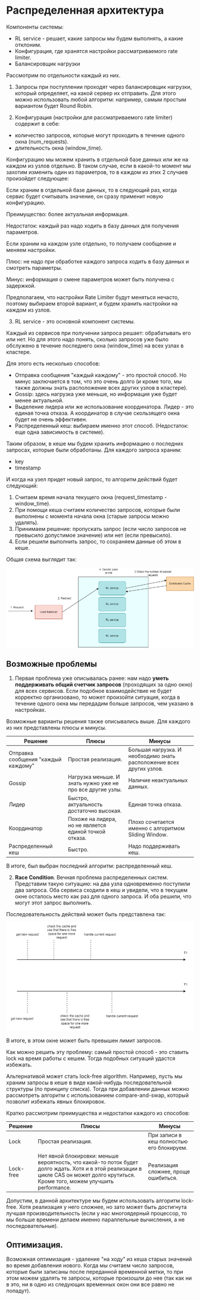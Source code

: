 # Распределенная архитектура

Компоненты системы:
* RL service - решает, какие запросы мы будем выполнять, а какие отклоним.
* Конфигурация, где хранятся настройки рассматриваемого rate limiter.
* Балансировщик нагрузки

Рассмотрим по отдельности каждый из них.

1. Запросы при поступлении проходят через балансировщик нагрузки, который определяет, на какой сервер их отправить.
Для этого можно использовать любой алгоритм: например, самым простым вариантом будет Round Robin.

2. Конфигурация (настройки для рассматриваемого rate limiter) содержит в себе:
* количество запросов, которые могут проходить в течение одного окна (num_requests).
* длительность окна (window_time).

Конфигурацию мы можем хранить в отдельной базе данных или же на каждом из узлов отдельно. В таком случае, если в какой-то
момент мы захотим изменить один из параметров, то в каждом из этих 2 случаев произойдет следующее:

Если храним в отдельной базе данных, то в следующий раз, когда сервис будет считывать значение, он сразу применит новую
конфигурацию.

Преимущество: более актуальная информация.

Недостаток: каждый раз надо ходить в базу данных для получения параметров.

Если храним на каждом узле отдельно, то получаем сообщение и меняем настройки.

Плюс: не надо при обработке каждого запроса ходить в базу данных и смотреть параметры.

Минус: информация о смене параметров может быть получена с задержкой.

Предполагаем, что настройки Rate Limiter будут меняться нечасто, поэтому выбираем второй вариант, и будем хранить
настройки на каждом из узлов.

3. RL service - это основной компонент системы.

Каждый из сервисов при получении запроса решает: обрабатывать его или нет. Но для этого надо понять, сколько запросов
уже было обслужено в течение последнего окна (window_time) на всех узлах в кластере.

Для этого есть несколько способов:
* Отправка сообщения "каждый каждому" - это простой способ. Но минус заключается в том, что это очень долго (и кроме
того, мы также должны знать расположение всех других узлов в кластере).
* Gossip: здесь нагрузка уже меньше, но информация уже будет менее актуальной.
* Выделение лидера или же использование координатора. Лидер - это единая точка отказа. А координатор в случае скользящего
окна будет не очень эффективен.
* Распределенный кеш: выбираем именно этот способ. (Недостаток: еще одна зависимость в системе).

Таким образом, в кеше мы будем хранить информацию о последних запросах, которые были обработаны. Для каждого запроса храним:
* key
* timestamp

И когда на узел придет новый запрос, то алгоритм действий будет следующий:
1) Считаем время начала текущего окна (request_timestamp - window_time).
2) При помощи кеша считаем количество запросов, которые были выполнены с момента начала окна (старые запросы можно удалять).
3) Принимаем решение: пропускать запрос (если число запросов не превысило допустимое значение) или нет (если превысило).
4) Если решили выполнить запрос, то сохраняем данные об этом в кеше.

Общая схема выглядит так:

![Архитектура распределенного Rate Limiter](./images/ratelimiter.png)

## Возможные проблемы

1. Первая проблема уже описывалась ранее: нам надо **уметь поддерживать общий счетчик запросов** (проходящих за одно окно)
для всех сервисов. Если подобное взаимодействие не будет корректно организовано, то может произойти ситуация, когда в
течение одного окна мы передадим больше запросов, чем указано в настройках.

Возможные варианты решения также описывались выше. Для каждого из них представлены плюсы и минусы.

| Решение  | Плюсы | Минусы |
| ------------- | ------------- | ------------- |
| Отправка сообщения "каждый каждому"  | Простая реализация. | Большая нагрузка. И необходимо знать расположение всех других узлов.  |
| Gossip  | Нагрузка меньше. И знать нужно уже не про все другие узлы. | Наличие неактуальных данных. |
| Лидер  | Быстро, актуальность достаточно высокая. | Единая точка отказа. |
| Координатор  | Похоже на лидера, но не является единой точкой отказа. | Плохо сочетается именно с алгоритмом Sliding Window. |
| Распределенный кеш | Быстро. | Надо поддерживать кеш. |

В итоге, был выбран последний алгоритм: распределенный кеш.

2. **Race Condition**. Вечная проблема распределенных систем. Представим такую ситуацию: на два узла одновременно поступили
два запроса. Оба сервиса сходили в кеш и увидели, что в текущем окне осталось место как раз для одного запроса. И оба
решили, что могут этот запрос выполнить.

Последовательность действий может быть представлена так:

![](./images/times.png)

В итоге, в этом окне может быть превышен лимит запросов.

Как можно решить эту проблему: самый простой способ - это ставить lock на время работы с кешем. Тогда подобных ситуаций
удастся избежать.

Альтернативой может стать lock-free algorithm. Например, пусть мы храним запросы в кеше в виде какой-нибудь последовательной
структуры (по принципу списка). Тогда при добавлении данных можно рассмотреть алгоритм с использованием compare-and-swap,
который позволит избежать явных блокировок.

Кратко рассмотрим преимущества и недостатки каждого из способов:

 Решение  | Плюсы | Минусы |
| ------------- | ------------- | ------------- |
| Lock | Простая реализация. | При записи в кеш полностью его блокируем.   |
| Lock-free  | Нет явной блокировки: меньше вероятность, что какой-то поток будет долго ждать. Хотя и в этой реализации в цикле CAS он может долго крутиться. Кроме того, можем улучшить performance. | Реализация сложнее, проще ошибиться. |

Допустим, в данной архитектуре мы будем использовать алгоритм lock-free. Хотя реализация у него сложнее, но зато
может быть достигнута лучшая производительность (если у нас многоядерный процессор, то мы больше времени делаем именно
параллельные вычисления, а не последовательные).


## Оптимизация.

Возможная оптимизация - удаление "на ходу" из кеша старых значений во время добавления нового. Когда мы считаем число
запросов, которые были записаны после переданной временной метки, то при этом можем удалять те запросы, которые произошли до
нее (так как ни в это, ни в одно из следующих временных окон они все равно не попадут).

